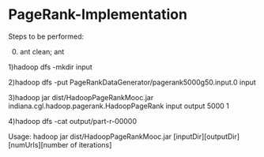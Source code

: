 # PageRank-Implementation

Steps to be performed:

0) ant clean; ant

1)hadoop dfs -mkdir input

2)hadoop dfs -put PageRankDataGenerator/pagerank5000g50.input.0 input

3)hadoop jar dist/HadoopPageRankMooc.jar indiana.cgl.hadoop.pagerank.HadoopPageRank input output 5000 1

4)hadoop dfs -cat output/part-r-00000


Usage: hadoop jar dist/HadoopPageRankMooc.jar [inputDir][outputDir][numUrls][number of iterations]

